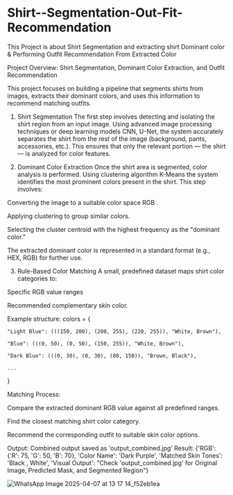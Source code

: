# Shirt--Segmentation-Out-Fit-Recommendation
This Project is about Shirt Segmentation and extracting shirt Dominant color &amp; Performing Outfit Recommendation From Extracted Color 

Project Overview:
Shirt Segmentation, Dominant Color Extraction, and Outfit Recommendation

This project focuses on building a pipeline that segments shirts from images, extracts their dominant colors, and uses this information to recommend matching outfits.

1. Shirt Segmentation
The first step involves detecting and isolating the shirt region from an input image. Using advanced image processing techniques or deep learning models  CNN, U-Net, the system accurately separates the shirt from the rest of the image (background, pants, accessories, etc.). This ensures that only the relevant portion — the shirt — is analyzed for color features.

2. Dominant Color Extraction
Once the shirt area is segmented, color analysis is performed. Using clustering algorithm K-Means the system identifies the most prominent colors present in the shirt. This step involves:

Converting the image to a suitable color space RGB .

Applying clustering to group similar colors.

Selecting the cluster centroid with the highest frequency as the "dominant color."

The extracted dominant color is represented in a standard format (e.g., HEX, RGB) for further use.

3. Rule-Based Color Matching
A small, predefined dataset maps shirt color categories to:

Specific RGB value ranges

Recommended complementary skin color.

Example structure:
colors = {

    "Light Blue": (((150, 200), (200, 255), (220, 255)), "White, Brown"),
    
    "Blue": (((0, 50), (0, 50), (150, 255)), "White, Brown"),
    
    "Dark Blue": (((0, 30), (0, 30), (80, 150)), "Brown, Black"),
    
    ...
}

Matching Process:

Compare the extracted dominant RGB value against all predefined ranges.

Find the closest matching shirt color category.

Recommend the corresponding outfit to suitable skin color options.

Output:
Combined output saved as 'output_combined.jpg'
Result: {'RGB': {'R': 75, 'G': 50, 'B': 70}, 'Color Name': 'Dark Purple', 'Matched Skin Tones': 'Black , White', 'Visual Output': "Check 'output_combined.jpg' for Original Image, Predicted Mask, and Segmented Region"}

![WhatsApp Image 2025-04-07 at 13 17 14_f52eb1ea](https://github.com/user-attachments/assets/c0c90a2d-10a2-496c-bf59-22e2b3fca142)

